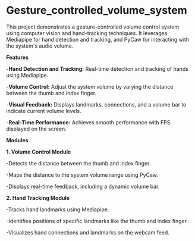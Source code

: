 # Gesture_controlled_volume_system
This project demonstrates a gesture-controlled volume control system using computer vision and hand-tracking techniques. It leverages Mediapipe for hand detection and tracking, and PyCaw for interacting with the system's audio volume.

**Features**

-**Hand Detection and Tracking:** Real-time detection and tracking of hands using Mediapipe.

-**Volume Control:** Adjust the system volume by varying the distance between the thumb and index finger.

-**Visual Feedback:** Displays landmarks, connections, and a volume bar to indicate current volume levels.

-**Real-Time Performance:** Achieves smooth performance with FPS displayed on the screen.

**Modules**

**1. Volume Control Module**

-Detects the distance between the thumb and index finger.

-Maps the distance to the system volume range using PyCaw.

-Displays real-time feedback, including a dynamic volume bar.

**2. Hand Tracking Module**

-Tracks hand landmarks using Mediapipe.

-Identifies positions of specific landmarks like the thumb and index finger.

-Visualizes hand connections and landmarks on the webcam feed.
